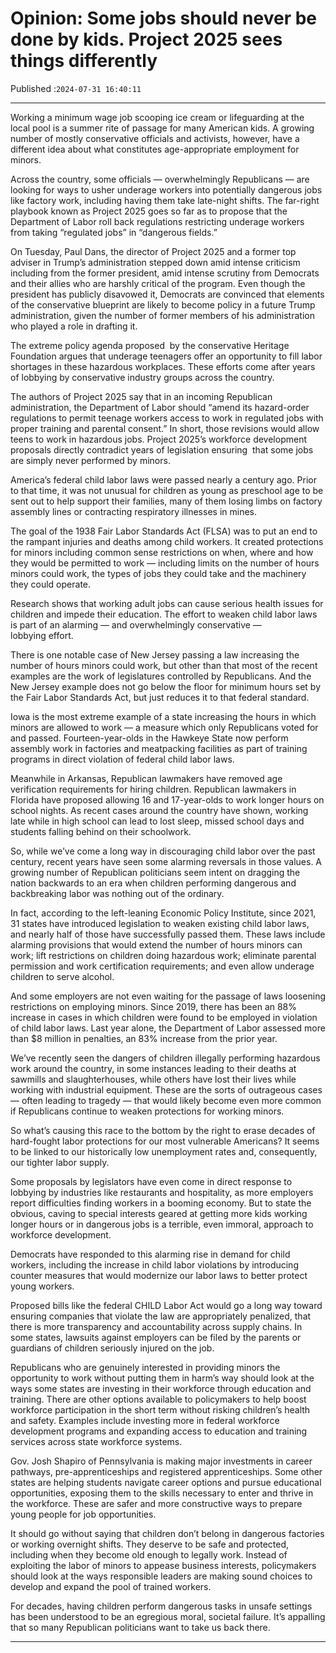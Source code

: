 # Opinion: Some jobs should never be done by kids. Project 2025 sees things differently

Published :`2024-07-31 16:40:11`

---

Working a minimum wage job scooping ice cream or lifeguarding at the local pool is a summer rite of passage for many American kids. A growing number of mostly conservative officials and activists, however, have a different idea about what constitutes age-appropriate employment for minors.

Across the country, some officials — overwhelmingly Republicans — are looking for ways to usher underage workers into potentially dangerous jobs like factory work, including having them take late-night shifts. The far-right playbook known as Project 2025 goes so far as to propose that the Department of Labor roll back regulations restricting underage workers from taking “regulated jobs” in “dangerous fields.”

On Tuesday, Paul Dans, the director of Project 2025 and a former top adviser in Trump’s administration stepped down amid intense criticism including from the former president, amid intense scrutiny from Democrats and their allies who are harshly critical of the program. Even though the president has publicly disavowed it, Democrats are convinced that elements of the conservative blueprint are likely to become policy in a future Trump administration, given the number of former members of his administration who played a role in drafting it.

The extreme policy agenda proposed  by the conservative Heritage Foundation argues that underage teenagers offer an opportunity to fill labor shortages in these hazardous workplaces. These efforts come after years of lobbying by conservative industry groups across the country.

The authors of Project 2025 say that in an incoming Republican administration, the Department of Labor should “amend its hazard-order regulations to permit teenage workers access to work in regulated jobs with proper training and parental consent.” In short, those revisions would allow  teens to work in hazardous jobs. Project 2025’s workforce development proposals directly contradict years of legislation ensuring  that some jobs are simply never performed by minors.

America’s federal child labor laws were passed nearly a century ago. Prior to that time, it was not unusual for children as young as preschool age to be sent out to help support their families, many of them losing limbs on factory assembly lines or contracting respiratory illnesses in mines.

The goal of the 1938 Fair Labor Standards Act (FLSA) was to put an end to the rampant injuries and deaths among child workers. It created protections for minors including common sense restrictions on when, where and how they would be permitted to work — including limits on the number of hours minors could work, the types of jobs they could take and the machinery they could operate.

Research shows that working adult jobs can cause serious health issues for children and impede their education. The effort to weaken child labor laws is part of an alarming — and overwhelmingly conservative — lobbying effort.

There is one notable case of New Jersey passing a law increasing the number of hours minors could work, but other than that most of the recent examples are the work of legislatures controlled by Republicans. And the New Jersey example does not go below the floor for minimum hours set by the Fair Labor Standards Act, but just reduces it to that federal standard.

Iowa is the most extreme example of a state increasing the hours in which minors are allowed to work — a measure which only Republicans voted for and passed. Fourteen-year-olds in the Hawkeye State now perform assembly work in factories and meatpacking facilities as part of training programs in direct violation of federal child labor laws.

Meanwhile in Arkansas, Republican lawmakers have removed age verification requirements for hiring children. Republican lawmakers in Florida have proposed allowing 16 and 17-year-olds to work longer hours on school nights. As recent cases around the country have shown, working late while in high school can lead to lost sleep, missed school days and students falling behind on their schoolwork.

So, while we’ve come a long way in discouraging child labor over the past century, recent years have seen some alarming reversals in those values. A growing number of Republican politicians seem intent on dragging the nation backwards to an era when children performing dangerous and backbreaking labor was nothing out of the ordinary.

In fact, according to the left-leaning Economic Policy Institute, since 2021, 31 states have introduced legislation to weaken existing child labor laws, and nearly half of those have successfully passed them. These laws include alarming provisions that would extend the number of hours minors can work; lift restrictions on children doing hazardous work; eliminate parental permission and work certification requirements; and even allow underage children to serve alcohol.

And some employers are not even waiting for the passage of laws loosening restrictions on employing minors. Since 2019, there has been an 88% increase in cases in which children were found to be employed in violation of child labor laws. Last year alone, the Department of Labor assessed more than $8 million in penalties, an 83% increase from the prior year.

We’ve recently seen the dangers of children illegally performing hazardous work around the country, in some instances leading to their deaths at sawmills and slaughterhouses, while others have lost their lives while working with industrial equipment. These are the sorts of outrageous cases — often leading to tragedy — that would likely become even more common if Republicans continue to weaken protections for working minors.

So what’s causing this race to the bottom by the right to erase decades of hard-fought labor protections for our most vulnerable Americans? It seems to be linked to our historically low unemployment rates and, consequently, our tighter labor supply.

Some proposals by legislators have even come in direct response to lobbying by industries like restaurants and hospitality, as more employers report difficulties finding workers in a booming economy. But to state the obvious, caving to special interests geared at getting more kids working longer hours or in dangerous jobs is a terrible, even immoral, approach to workforce development.

Democrats have responded to this alarming rise in demand for child workers, including the increase in child labor violations by introducing counter measures that would modernize our labor laws to better protect young workers.

Proposed bills like the federal CHILD Labor Act would go a long way toward ensuring companies that violate the law are appropriately penalized, that there is more transparency and accountability across supply chains. In some states, lawsuits against employers can be filed by the parents or guardians of children seriously injured on the job.

Republicans who are genuinely interested in providing minors the opportunity to work without putting them in harm’s way should look at the ways some states are investing in their workforce through education and training. There are other options available to policymakers to help boost workforce participation in the short term without risking children’s health and safety. Examples include investing more in federal workforce development programs and expanding access to education and training services across state workforce systems.

Gov. Josh Shapiro of Pennsylvania is making major investments in career pathways, pre-apprenticeships and registered apprenticeships. Some other states are helping students navigate career options and pursue educational opportunities, exposing them to the skills necessary to enter and thrive in the workforce. These are safer and more constructive ways to prepare young people for job opportunities.

It should go without saying that children don’t belong in dangerous factories or working overnight shifts. They deserve to be safe and protected, including when they become old enough to legally work. Instead of exploiting the labor of minors to appease business interests, policymakers should look at the ways responsible leaders are making sound choices to develop and expand the pool of trained workers.

For decades, having children perform dangerous tasks in unsafe settings has been understood to be an egregious moral, societal failure. It’s appalling that so many Republican politicians want to take us back there.

---

